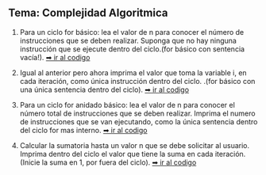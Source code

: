 ## Tema: Complejidad Algoritmica

1.  Para un ciclo for básico: lea el valor de n para conocer el número de instrucciones que se deben realizar. Suponga que no hay ninguna instrucción que se ejecute dentro del ciclo.(for básico con sentencia vacía!). [➡ ir al codigo](https://github.com/iamcarlosmunoz/estructura-de-datos-no-lineales/blob/main/complejidad/E01.java)

2.  Igual al anterior pero ahora imprima el valor que toma la variable i, en cada iteración, como única instrucción dentro del ciclo. .(for básico con una única sentencia dentro del ciclo). [➡ ir al codigo](https://github.com/iamcarlosmunoz/estructura-de-datos-no-lineales/blob/main/complejidad/E02.java)

3.  Para un ciclo for anidado básico: lea el valor de n para conocer el número total de instrucciones que se deben realizar. Imprima el numero de instrucciones que se van ejecutando, como la única sentencia dentro del ciclo for mas interno. [➡ ir al codigo](https://github.com/iamcarlosmunoz/estructura-de-datos-no-lineales/blob/main/complejidad/E03.java)

4.  Calcular la sumatoria hasta un valor n que se debe solicitar al usuario. Imprima dentro del ciclo el valor que tiene la suma en cada iteración. (Inicie la suma en 1, por fuera del ciclo). [➡ ir al codigo](https://github.com/iamcarlosmunoz/estructura-de-datos-no-lineales/blob/main/complejidad/E04.java)
